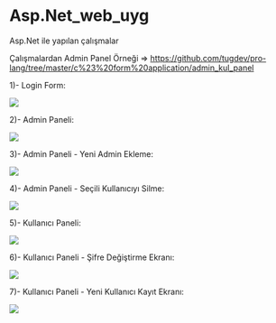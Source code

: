 Asp.Net_web_uyg
===============

Asp.Net ile yapılan çalışmalar

Çalışmalardan Admin Panel Örneği => https://github.com/tugdev/pro-lang/tree/master/c%23%20form%20application/admin_kul_panel

 1)- Login Form:
 
 <img src = "http://i.imgur.com/WKVAma8.jpg" >
 
 2)- Admin Paneli:
 
 <img src = "http://i.imgur.com/G8L03Qq.jpg" >
 
 3)- Admin Paneli - Yeni Admin Ekleme:

 <img src = "http://i.imgur.com/tzUerRX.jpg" >
 
 4)- Admin Paneli - Seçili Kullanıcıyı Silme:

 <img src = "http://i.imgur.com/yD3F9RF.jpg" >
 
 5)- Kullanıcı Paneli:

 <img src = "http://i.imgur.com/QsiOC2T.jpg" >
 
 6)- Kullanıcı Paneli - Şifre Değiştirme Ekranı:

 <img src = "http://i.imgur.com/cZrpYwv.jpg" >
 
 7)- Kullanıcı Paneli - Yeni Kullanıcı Kayıt Ekranı:

 <img src = "http://i.imgur.com/b74idqP.jpg" >



